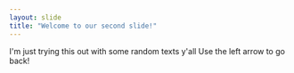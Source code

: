 ```yaml
---
layout: slide
title: "Welcome to our second slide!"
---
```

I'm just trying this out with some random texts y'all
Use the left arrow to go back!

